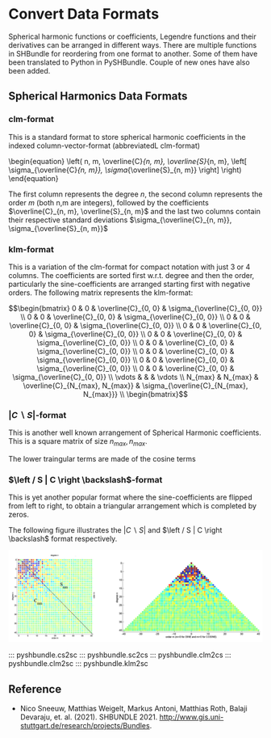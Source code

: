 # Convert Data Formats

Spherical harmonic functions or coefficients, Legendre functions and their derivatives can be arranged in different ways. There are multiple functions in SHBundle for reordering from one format to another. Some of them have been translated to Python in PySHBundle. Couple of new ones have also been added.

## Spherical Harmonics Data Formats

### clm-format

This is a standard format to store spherical harmonic coefficients in the indexed column-vector-format (abbreviatedL clm-format)

\begin{equation}
  \left( n, m, \overline{C}_{n, m}, \overline{S}_{n, m}, \left[ \sigma_{\overline{C}_{n, m}}, \sigma_{\overline{S}_{n, m}} \right] \right)
\end{equation}

The first column represents the degree $n$, the second column represents the order $m$ (both n,m are integers), followed by the coefficients $\overline{C}_{n, m}, \overline{S}_{n, m}$ and the last two columns contain their respective standard deviations $\sigma_{\overline{C}_{n, m}}, \sigma_{\overline{S}_{n, m}}$

### klm-format

This is a variation of the clm-format for compact notation with just 3 or 4 columns. The coefficients are sorted first w.r.t. degree and then the order, particularly the sine-coefficients are arranged starting first with negative orders. The following matrix represents the klm-format:

```math
\begin{bmatrix}
  0 & 0 & \overline{C}_{0, 0} & \sigma_{\overline{C}_{0, 0}} \\
  0 & 0 & \overline{C}_{0, 0} & \sigma_{\overline{C}_{0, 0}} \\
  0 & 0 & \overline{C}_{0, 0} & \sigma_{\overline{C}_{0, 0}} \\
  0 & 0 & \overline{C}_{0, 0} & \sigma_{\overline{C}_{0, 0}} \\
  0 & 0 & \overline{C}_{0, 0} & \sigma_{\overline{C}_{0, 0}} \\
  0 & 0 & \overline{C}_{0, 0} & \sigma_{\overline{C}_{0, 0}} \\
  0 & 0 & \overline{C}_{0, 0} & \sigma_{\overline{C}_{0, 0}} \\
  0 & 0 & \overline{C}_{0, 0} & \sigma_{\overline{C}_{0, 0}} \\
  0 & 0 & \overline{C}_{0, 0} & \sigma_{\overline{C}_{0, 0}} \\
  \vdots & & & \vdots \\
  N_{max} & N_{max} & \overline{C}_{N_{max}, N_{max}} & \sigma_{\overline{C}_{N_{max}, N_{max}}} \\
\begin{bmatrix}
```

### $\left | C \backslash S \right |$-format

This is another well known arrangement of Spherical Harmonic coefficients. This is a square matrix of size $n_{max}, n_{max}$.

The lower traingular terms are made of the cosine terms


### $\left / S | C \right \backslash$-format

This is yet another popular format where the sine-coefficients are flipped from left to right, to obtain a triangular arrangement which is completed by zeros.

The following figure illustrates the  $\left | C \backslash S \right |$ and  $\left / S | C \right \backslash$ format respectively.

![Spherical Harmonic Formats](img/sh_formats.png)

::: pyshbundle.cs2sc
::: pyshbundle.sc2cs
::: pyshbundle.clm2cs
::: pyshbundle.clm2sc
::: pyshbundle.klm2sc

## Reference
  - Nico Sneeuw, Matthias Weigelt, Markus Antoni, Matthias Roth, Balaji Devaraju, et. al. (2021). SHBUNDLE 2021. http://www.gis.uni-stuttgart.de/research/projects/Bundles.